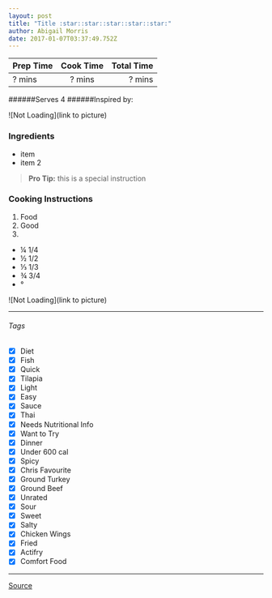 ```yaml
---
layout: post
title: "Title :star::star::star::star::star:"
author: Abigail Morris
date: 2017-01-07T03:37:49.752Z
---
```


| Prep Time  | Cook Time    | Total Time  |
| ---------- |:------------:| -----------:|
| ? mins    | ? mins      | ? mins     |


######Serves 4
######Inspired by:

![Not Loading](link to picture)

### Ingredients

* item
* item 2

> **Pro Tip:** this is a special instruction

### Cooking Instructions

1. Food
2. Good
3. 

* ¼ 1/4
* ½ 1/2
* ⅓ 1/3
* ¾ 3/4
* °

![Not Loading](link to picture)

---

###### Tags
- [x] Diet
- [x] Fish
- [x] Quick
- [x] Tilapia
- [x] Light
- [x] Easy
- [x] Sauce
- [x] Thai
- [x] Needs Nutritional Info
- [x] Want to Try
- [x] Dinner
- [x] Under 600 cal
- [x] Spicy
- [x] Chris Favourite
- [x] Ground Turkey
- [x] Ground Beef
- [x] Unrated
- [x] Sour
- [x] Sweet
- [x] Salty
- [x] Chicken Wings
- [x] Fried
- [x] Actifry
- [x] Comfort Food

---

[Source](www.example...)

